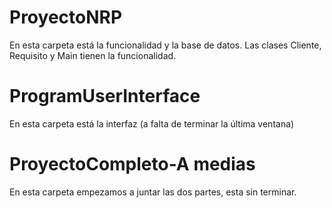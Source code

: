 # ProyectoNRP
En esta carpeta está la funcionalidad y la base de datos.
Las clases Cliente, Requisito y Main tienen la funcionalidad.
# ProgramUserInterface
En esta carpeta está la interfaz (a falta de terminar la última ventana)
# ProyectoCompleto-A medias
En esta carpeta empezamos a juntar las dos partes, esta sin terminar.
